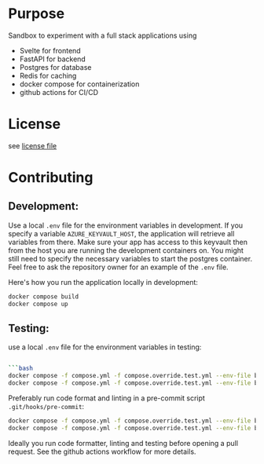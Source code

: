 # Purpose

Sandbox to experiment with a full stack applications using
- Svelte for frontend
- FastAPI for backend
- Postgres for database
- Redis for caching
- docker compose for containerization
- github actions for CI/CD

# License

see [license file](LICENSE)

# Contributing

## Development:

Use a local `.env` file for the environment variables in development. If you specify a variable `AZURE_KEYVAULT_HOST`, the application will retrieve all variables from there. Make sure your app has access to this keyvault then from the host you are running the development containers on. You might still need to specify the necessary variables to start the postgres container.
Feel free to ask the repository owner for an example of the `.env` file.

Here's how you run the application locally in development:


```bash
docker compose build
docker compose up
```


## Testing:

use a local `.env` file for the environment variables in testing:

```bash

```bash
docker compose -f compose.yml -f compose.override.test.yml --env-file backendAPI/src/tests/.env build
docker compose -f compose.yml -f compose.override.test.yml --env-file backendAPI/src/tests/.env run
```


Preferably run code format and linting in a pre-commit script `.git/hooks/pre-commit`:

```bash
docker compose -f compose.yml -f compose.override.test.yml --env-file backendAPI/src/tests/.env run -T --rm backend_api sh -c "black --check ."
docker compose -f compose.yml -f compose.override.test.yml --env-file backendAPI/src/tests/.env run -T --rm backend_api sh -c "ruff check ."
```

Ideally you run code formatter, linting and testing before opening a pull request.
See the github actions workflow for more details.